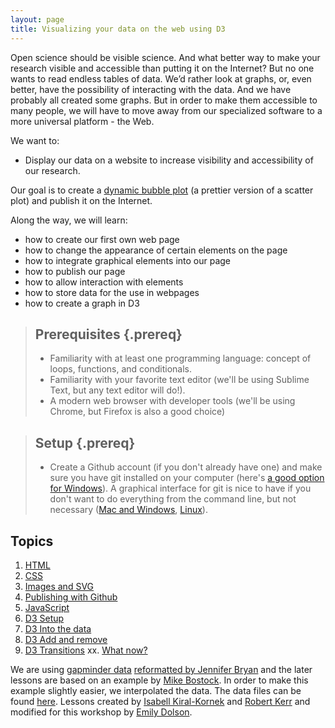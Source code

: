 ```yaml
---
layout: page
title: Visualizing your data on the web using D3
---
```


Open science should be visible science. And what better
way to make your research visible and accessible than putting it on the 
Internet? But no one wants to read endless tables of data. We’d rather
look at graphs, or, even better, have the possibility of interacting with the data.
And we have probably all created some graphs. But in order to make them 
accessible to many people, we will have to move away from our specialized
software to a more universal platform - the Web. 

We want to:

* Display our data on a website to increase visibility and accessibility of our research.

Our goal is to create a [dynamic bubble plot](http://bost.ocks.org/mike/nations/) (a prettier version of a scatter plot) and publish it on the Internet.

Along the way, we will learn:

* how to create our first own web page
* how to change the appearance of certain elements on the page
* how to integrate graphical elements into our page
* how to publish our page 
* how to allow interaction with elements
* how to store data for the use in webpages
* how to create a graph in D3

> ## Prerequisites {.prereq}
>
> * Familiarity with at least one programming language: concept of loops, functions, and conditionals.
> * Familiarity with your favorite text editor (we'll be using Sublime Text, but any text editor will do!).
> * A modern web browser with developer tools (we'll be using Chrome, but Firefox is also a good choice)

> ## Setup {.prereq}
>
> * Create a Github account (if you don't already have one) and make sure you have git installed on your computer (here's [a good option for Windows](https://git-for-windows.github.io/)). A graphical interface for git is nice to have if you don't want to do everything from the command line, but not necessary ([Mac and Windows](https://desktop.github.com/), [Linux](https://git-scm.com/download/gui/linux)).


## Topics

1.  [HTML](01-html.html)
2.  [CSS](02-css.html)
3.  [Images and SVG](03-images-and-svg.html) 
4. 	[Publishing with Github](04-publishing-with-github.html)
5. 	[JavaScript](05-javascript.html)
6.	[D3 Setup](07-d3setup.html)
7.	[D3 Into the data](08-d3enter.html)
8.	[D3 Add and remove](09-d3exit.html)
9. [D3 Transitions](10-d3update.html)
xx. [What now?](xx-d3future.html)

We are using [gapminder data](http://gapminder.org) [reformatted by Jennifer Bryan](http://www.stat.ubc.ca/~jenny/notOcto/STAT545A/examples/gapminder/data/gapminderData.txt) and the later lessons are based on an example by [Mike Bostock](http://bost.ocks.org/mike/nations/). In order to make this example slightly easier, we interpolated the data. The data files can be found [here](http://emilydolson.github.io/D3-visualising-data/resources/nations.csv).
Lessons created by [Isabell Kiral-Kornek](https://github.com/isakiko) and [Robert Kerr](https://github.com/robrkerr) and modified for this workshop by [Emily Dolson](https://github.com/emilydolson).
